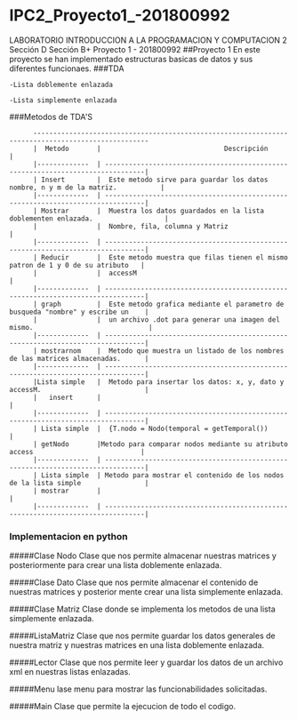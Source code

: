 # IPC2_Proyecto1_-201800992
LABORATORIO INTRODUCCION A LA PROGRAMACION Y COMPUTACION 2 Sección D
Sección B+
Proyecto 1 - 201800992
##Proyecto 1
En este proyecto se han implementado estructuras basicas de datos y sus diferentes funcionaes. 
###TDA

```
-Lista doblemente enlazada

-Lista simplemente enlazada

```
###Metodos de TDA'S
```
      ---------------------------------------------------------------------------------------------------
      |  Metodo       |                               Descripción                                       |
      |-------------  | --------------------------------------------------------------------------------|
      | Insert        |  Este metodo sirve para guardar los datos nombre, n y m de la matriz.           |
      |-------------  | --------------------------------------------------------------------------------|
      | Mostrar       |  Muestra los datos guardados en la lista doblementen enlazada.                  |
      |               |  Nombre, fila, columna y Matriz                                                 |
      |-------------  | --------------------------------------------------------------------------------|
      | Reducir       |  Este metodo muestra que filas tienen el mismo patron de 1 y 0 de su atributo   |
      |               |  accessM                                                                        |
      |-------------  | --------------------------------------------------------------------------------|
      | graph         |  Este metodo grafica mediante el parametro de busqueda "nombre" y escribe un    |
      |               |  un archivo .dot para generar una imagen del mismo.                             |
      |-------------  | --------------------------------------------------------------------------------|
      | mostrarnom    |  Metodo que muestra un listado de los nombres de las matrices almacenadas.      |
      |-------------  | --------------------------------------------------------------------------------|
      |Lista simple   |  Metodo para insertar los datos: x, y, dato y accessM.                          |
      |   insert      |                                                                                 |
      |-------------  | --------------------------------------------------------------------------------|
      | Lista simple  |  {T.nodo = Nodo(temporal = getTemporal())                                       |
      | getNodo       |Metodo para comparar nodos mediante su atributo access                           |
      |-------------  | --------------------------------------------------------------------------------|
      | Lista simple  | Metodo para mostrar el contenido de los nodos de la lista simple                |
      | mostrar       |                                                                                 |
      |-------------  | --------------------------------------------------------------------------------|
```
### Implementacion en python
#####Clase Nodo
Clase que nos permite almacenar nuestras matrices y posteriormente para crear una lista doblemente enlazada.

#####Clase Dato
Clase que nos permite almacenar el contenido de nuestras matrices y posterior mente crear una lista simplemente enlazada. 

#####Clase Matriz
Clase donde se implementa los metodos de una lista simplemente enlazada. 

#####ListaMatriz
Clase que nos permite guardar los datos generales de nuestra matriz y nuestras matrices en una lista doblemente enlazada. 

#####Lector
Clase que nos permite leer y guardar los datos de un archivo xml en nuestras listas enlazadas.

#####Menu
lase menu para mostrar las funcionabilidades solicitadas.

#####Main
Clase que permite la ejecucion de todo el codigo.
